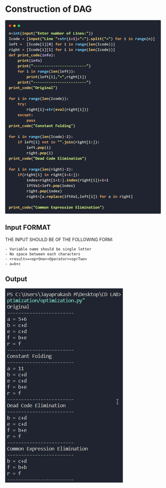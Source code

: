 # Construction of DAG
![Program](program.png)
## Input FORMAT
THE INPUT SHOULD BE OF THE FOLLOWING FORM:
```
- Variable name should be single letter
- No space between each characters 
- <result>=<oprOne><Operator><oprTwo>
- a=b+c
```
## Output
![Output](output.png)